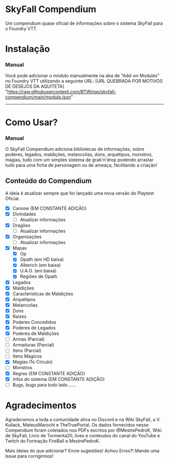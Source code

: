 # SkyFall Compendium

Um compendium quase oficial de informações sobre o sistema SkyFall para o Foundry VTT.

# Instalação

### Manual

Você pode adicionar o módulo manualmente na aba de "Add-on Modules" no Foundry VTT utilizando a seguinte URL:
[URL QUEBRADA POR MOTIVOS DE DESEJOS DA AQUITETA]
"https://raw.githubusercontent.com/BTWings/skyfall-compendium/main/module.json"

---

# Como Usar?

### Manual

O SkyFall Compendium adiciona bibliotecas de informações, sobre poderes, legados, maldições, melancolias, dons, arquétipos, monstros, magias, tudo com um simples sistema de grab'n'drop podendo arrastar tudo para uma ficha de personagem ou de ameaça, fácilitando a criação!

## Conteúdo do Compendium

A ideia é atualizar sempre que for lançado uma nova versão do Playtest Oficial.

- [x] Canone {EM CONSTANTE ADIÇÃO}
- [x] Divindades
    - [ ] Atualizar informações
- [x] Dragões
    - [ ] Atualizar informações
- [x] Organizações
    - [ ] Atualizar informações
- [x] Mapas
    - [x] Op
    - [x] Opath (em HD baixa)
    - [x] Alberich (em baixa)
    - [x] U.A.O. (em baixa)
    - [x] Regiões de Opath
- [x] Legados
- [x] Maldições
- [x] Caracteristicas de Maldições
- [x] Arquétipos
- [x] Melancolias
- [x] Dons
- [x] Raízes
- [x] Poderes Concedidos
- [x] Poderes de Legados
- [x] Poderes de Maldições
- [ ] Armas (Parcial)
- [ ] Armaduras (Parcial)
- [ ] Itens (Parcial)
- [ ] Itens Magicos
- [x] Magias (1o Círculo)
- [ ] Monstros
- [x] Regras {EM CONSTANTE ADIÇÃO}
- [x] Infos do sistema {EM CONSTANTE ADIÇÃO}
- [ ] Bugs, bugs para todo lado.......

# Agradecimentos

Agradecemos a toda a comunidade ativa no Discord e na Wiki SkyFall, a V. Kullack, MateusMarochi e TheTruePortal.
Os dados fornecidos nesse Compendium foram coletados nos PDFs escritos por @MestrePedroK, Wiki de SkyFall, Livro de Tormenta20, lives e conteudos do canal do YouTube e Twitch do Formação FireBall e MestrePedroK.

Mais ideias do que adicionar? Envie sugestões! Achou Erros?! Mande uma Issue para corrigirmos!
